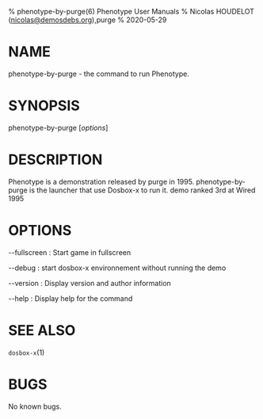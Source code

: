 % phenotype-by-purge(6) Phenotype User Manuals
% Nicolas HOUDELOT (nicolas@demosdebs.org),purge
% 2020-05-29

# NAME
phenotype-by-purge - the command to run Phenotype.

# SYNOPSIS
phenotype-by-purge [*options*]

# DESCRIPTION
Phenotype is a demonstration released by purge in 1995.
phenotype-by-purge is the launcher that use Dosbox-x to run it.
demo ranked 3rd at Wired 1995

# OPTIONS
\--fullscreen
:   Start game in fullscreen

\--debug
:   start dosbox-x environnement without running the demo

\--version
:   Display version and author information

\--help
:   Display help for the command

# SEE ALSO
`dosbox-x`(1)

# BUGS
No known bugs.
